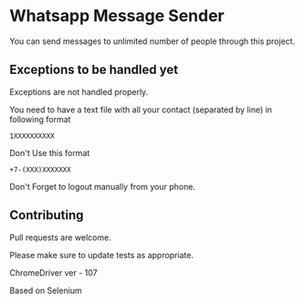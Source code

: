 # Whatsapp Message Sender

You can send messages to unlimited number of people through this project.

## Exceptions to be handled yet

Exceptions are not handled properly. 

You need to have a text file with all your contact (separated by line) in following format
```
1XXXXXXXXXX
```
Don't Use this format

```
+7-(XXX)XXXXXXX
```
Don't Forget to logout manually from your phone.
## Contributing
Pull requests are welcome. 

Please make sure to update tests as appropriate.

ChromeDriver ver - 107

Based on Selenium
